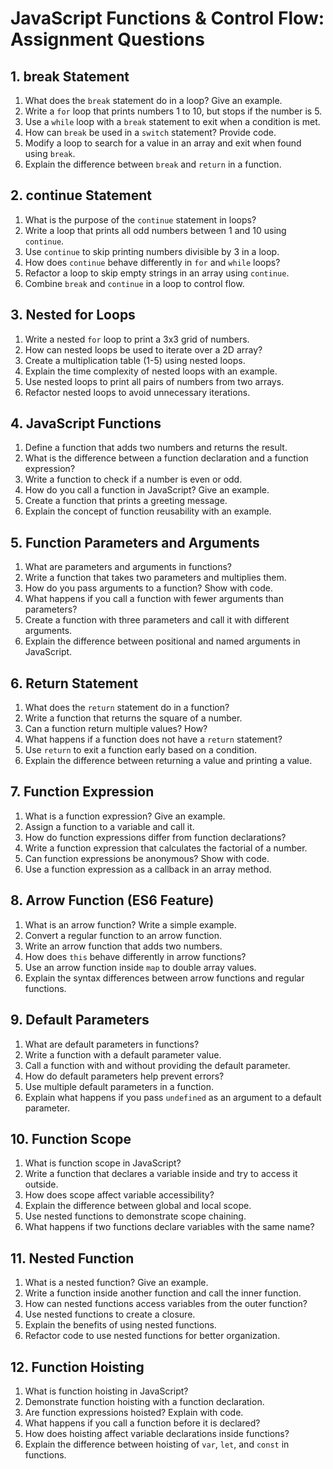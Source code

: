 # JavaScript Functions & Control Flow: Assignment Questions

## 1. break Statement
1. What does the `break` statement do in a loop? Give an example.
2. Write a `for` loop that prints numbers 1 to 10, but stops if the number is 5.
3. Use a `while` loop with a `break` statement to exit when a condition is met.
4. How can `break` be used in a `switch` statement? Provide code.
5. Modify a loop to search for a value in an array and exit when found using `break`.
6. Explain the difference between `break` and `return` in a function.

## 2. continue Statement 
1. What is the purpose of the `continue` statement in loops?
2. Write a loop that prints all odd numbers between 1 and 10 using `continue`.
3. Use `continue` to skip printing numbers divisible by 3 in a loop.
4. How does `continue` behave differently in `for` and `while` loops?
5. Refactor a loop to skip empty strings in an array using `continue`.
6. Combine `break` and `continue` in a loop to control flow.

## 3. Nested for Loops
1. Write a nested `for` loop to print a 3x3 grid of numbers.
2. How can nested loops be used to iterate over a 2D array?
3. Create a multiplication table (1-5) using nested loops.
4. Explain the time complexity of nested loops with an example.
5. Use nested loops to print all pairs of numbers from two arrays.
6. Refactor nested loops to avoid unnecessary iterations.

## 4. JavaScript Functions
1. Define a function that adds two numbers and returns the result.
2. What is the difference between a function declaration and a function expression?
3. Write a function to check if a number is even or odd.
4. How do you call a function in JavaScript? Give an example.
5. Create a function that prints a greeting message.
6. Explain the concept of function reusability with an example.

## 5. Function Parameters and Arguments
1. What are parameters and arguments in functions?
2. Write a function that takes two parameters and multiplies them.
3. How do you pass arguments to a function? Show with code.
4. What happens if you call a function with fewer arguments than parameters?
5. Create a function with three parameters and call it with different arguments.
6. Explain the difference between positional and named arguments in JavaScript.

## 6. Return Statement
1. What does the `return` statement do in a function?
2. Write a function that returns the square of a number.
3. Can a function return multiple values? How?
4. What happens if a function does not have a `return` statement?
5. Use `return` to exit a function early based on a condition.
6. Explain the difference between returning a value and printing a value.

## 7. Function Expression
1. What is a function expression? Give an example.
2. Assign a function to a variable and call it.
3. How do function expressions differ from function declarations?
4. Write a function expression that calculates the factorial of a number.
5. Can function expressions be anonymous? Show with code.
6. Use a function expression as a callback in an array method.

## 8. Arrow Function (ES6 Feature)
1. What is an arrow function? Write a simple example.
2. Convert a regular function to an arrow function.
3. Write an arrow function that adds two numbers.
4. How does `this` behave differently in arrow functions?
5. Use an arrow function inside `map` to double array values.
6. Explain the syntax differences between arrow functions and regular functions.

## 9. Default Parameters
1. What are default parameters in functions?
2. Write a function with a default parameter value.
3. Call a function with and without providing the default parameter.
4. How do default parameters help prevent errors?
5. Use multiple default parameters in a function.
6. Explain what happens if you pass `undefined` as an argument to a default parameter.

## 10. Function Scope
1. What is function scope in JavaScript?
2. Write a function that declares a variable inside and try to access it outside.
3. How does scope affect variable accessibility?
4. Explain the difference between global and local scope.
5. Use nested functions to demonstrate scope chaining.
6. What happens if two functions declare variables with the same name?

## 11. Nested Function
1. What is a nested function? Give an example.
2. Write a function inside another function and call the inner function.
3. How can nested functions access variables from the outer function?
4. Use nested functions to create a closure.
5. Explain the benefits of using nested functions.
6. Refactor code to use nested functions for better organization.

## 12. Function Hoisting
1. What is function hoisting in JavaScript?
2. Demonstrate function hoisting with a function declaration.
3. Are function expressions hoisted? Explain with code.
4. What happens if you call a function before it is declared?
5. How does hoisting affect variable declarations inside functions?
6. Explain the difference between hoisting of `var`, `let`, and `const` in functions.
